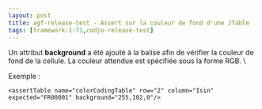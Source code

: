```yaml
---
layout: post
title: agf-release-test - Assert sur la couleur de fond d'une JTable
tags: [framework-1-71,codjo-release-test]
---
```

Un attribut **background** a été ajouté à la balise **<assertTable>** afin de vérifier la couleur de fond de la cellule.
La couleur attendue est spécifiée sous la forme RGB.
\\

Exemple :
```
<assertTable name="colorCodingTable" row="2" column="Isin" expected="FR00001" background="255,102,0"/>
```